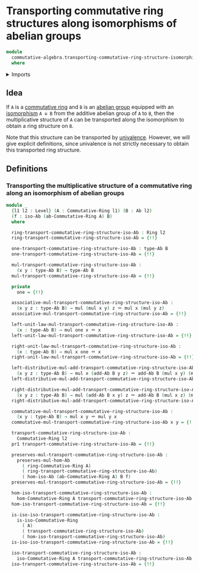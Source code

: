 # Transporting commutative ring structures along isomorphisms of abelian groups

```agda
module
  commutative-algebra.transporting-commutative-ring-structure-isomorphisms-abelian-groups
  where
```

<details><summary>Imports</summary>

```agda
open import commutative-algebra.commutative-rings
open import commutative-algebra.homomorphisms-commutative-rings
open import commutative-algebra.isomorphisms-commutative-rings

open import foundation.action-on-identifications-functions
open import foundation.dependent-pair-types
open import foundation.identity-types
open import foundation.unital-binary-operations
open import foundation.universe-levels

open import group-theory.abelian-groups
open import group-theory.isomorphisms-abelian-groups
open import group-theory.semigroups

open import ring-theory.homomorphisms-rings
open import ring-theory.rings
open import ring-theory.transporting-ring-structure-along-isomorphisms-abelian-groups
```

</details>

## Idea

If `A` is a [commutative ring](commutative-algebra.commutative-rings.md) and `B`
is an [abelian group](group-theory.abelian-groups.md) equipped with an
[isomorphism](group-theory.isomorphisms-abelian-groups.md) `A ≅ B` from the
additive abelian group of `A` to `B`, then the multiplicative structure of `A`
can be transported along the isomorphism to obtain a ring structure on `B`.

Note that this structure can be transported by
[univalence](foundation.univalence.md). However, we will give explicit
definitions, since univalence is not strictly necessary to obtain this
transported ring structure.

## Definitions

### Transporting the multiplicative structure of a commutative ring along an isomorphism of abelian groups

```agda
module _
  {l1 l2 : Level} (A : Commutative-Ring l1) (B : Ab l2)
  (f : iso-Ab (ab-Commutative-Ring A) B)
  where

  ring-transport-commutative-ring-structure-iso-Ab : Ring l2
  ring-transport-commutative-ring-structure-iso-Ab = {!!}

  one-transport-commutative-ring-structure-iso-Ab : type-Ab B
  one-transport-commutative-ring-structure-iso-Ab = {!!}

  mul-transport-commutative-ring-structure-iso-Ab :
    (x y : type-Ab B) → type-Ab B
  mul-transport-commutative-ring-structure-iso-Ab = {!!}

  private
    one = {!!}

  associative-mul-transport-commutative-ring-structure-iso-Ab :
    (x y z : type-Ab B) → mul (mul x y) z ＝ mul x (mul y z)
  associative-mul-transport-commutative-ring-structure-iso-Ab = {!!}

  left-unit-law-mul-transport-commutative-ring-structure-iso-Ab :
    (x : type-Ab B) → mul one x ＝ x
  left-unit-law-mul-transport-commutative-ring-structure-iso-Ab = {!!}

  right-unit-law-mul-transport-commutative-ring-structure-iso-Ab :
    (x : type-Ab B) → mul x one ＝ x
  right-unit-law-mul-transport-commutative-ring-structure-iso-Ab = {!!}

  left-distributive-mul-add-transport-commutative-ring-structure-iso-Ab :
    (x y z : type-Ab B) → mul x (add-Ab B y z) ＝ add-Ab B (mul x y) (mul x z)
  left-distributive-mul-add-transport-commutative-ring-structure-iso-Ab = {!!}

  right-distributive-mul-add-transport-commutative-ring-structure-iso-Ab :
    (x y z : type-Ab B) → mul (add-Ab B x y) z ＝ add-Ab B (mul x z) (mul y z)
  right-distributive-mul-add-transport-commutative-ring-structure-iso-Ab = {!!}

  commutative-mul-transport-commutative-ring-structure-iso-Ab :
    (x y : type-Ab B) → mul x y ＝ mul y x
  commutative-mul-transport-commutative-ring-structure-iso-Ab x y = {!!}

  transport-commutative-ring-structure-iso-Ab :
    Commutative-Ring l2
  pr1 transport-commutative-ring-structure-iso-Ab = {!!}

  preserves-mul-transport-commutative-ring-structure-iso-Ab :
    preserves-mul-hom-Ab
      ( ring-Commutative-Ring A)
      ( ring-transport-commutative-ring-structure-iso-Ab)
      ( hom-iso-Ab (ab-Commutative-Ring A) B f)
  preserves-mul-transport-commutative-ring-structure-iso-Ab = {!!}

  hom-iso-transport-commutative-ring-structure-iso-Ab :
    hom-Commutative-Ring A transport-commutative-ring-structure-iso-Ab
  hom-iso-transport-commutative-ring-structure-iso-Ab = {!!}

  is-iso-iso-transport-commutative-ring-structure-iso-Ab :
    is-iso-Commutative-Ring
      ( A)
      ( transport-commutative-ring-structure-iso-Ab)
      ( hom-iso-transport-commutative-ring-structure-iso-Ab)
  is-iso-iso-transport-commutative-ring-structure-iso-Ab = {!!}

  iso-transport-commutative-ring-structure-iso-Ab :
    iso-Commutative-Ring A transport-commutative-ring-structure-iso-Ab
  iso-transport-commutative-ring-structure-iso-Ab = {!!}
```
